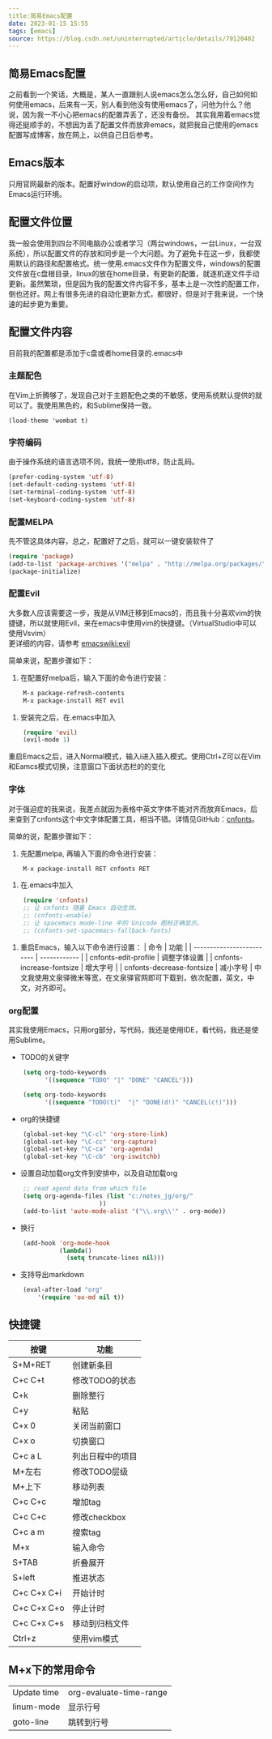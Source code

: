 ```yaml
---
title:简易Emacs配置  
date: 2023-01-15 15:55  
tags: [emacs]  
source: https://blog.csdn.net/uninterrupted/article/details/79120402
---
```

## 简易Emacs配置
之前看到一个笑话，大概是，某人一直跟别人说emacs怎么怎么好，自己如何如何使用emacs，后来有一天，别人看到他没有使用emacs了，问他为什么？他说，因为我一不小心把emacs的配置弄丢了，还没有备份。
其实我用着emacs觉得还挺顺手的，不想因为丢了配置文件而放弃emacs，就把我自己使用的emacs配置写成博客，放在网上，以供自己日后参考。
## Emacs版本
只用官网最新的版本。配置好window的启动项，默认使用自己的工作空间作为Emacs运行环境。
## 配置文件位置

我一般会使用到四台不同电脑办公或者学习（两台windows，一台Linux，一台双系统），所以配置文件的存放和同步是一个大问题。为了避免卡在这一步，我都使用默认的路径和配置格式。统一使用.emacs文件作为配置文件，windows的配置文件放在c盘根目录，linux的放在home目录，有更新的配置，就逐机逐文件手动更新。虽然繁琐，但是因为我的配置文件内容不多，基本上是一次性的配置工作，倒也还好。网上有很多先进的自动化更新方式，都很好，但是对于我来说，一个快速的起步更为重要。
## 配置文件内容
目前我的配置都是添加于c盘或者home目录的.emacs中
### 主题配色
在Vim上折腾够了，发现自己对于主题配色之类的不敏感，使用系统默认提供的就可以了。我使用黑色的，和Sublime保持一致。
```
(load-theme 'wombat t)
```
### 字符编码
由于操作系统的语言选项不同，我统一使用utf8，防止乱码。
```lisp
(prefer-coding-system 'utf-8)
(set-default-coding-systems 'utf-8)
(set-terminal-coding-system 'utf-8)
(set-keyboard-coding-system 'utf-8)
```
### 配置MELPA
先不管这具体内容，总之，配置好了之后，就可以一键安装软件了
```lisp
(require 'package)
(add-to-list 'package-archives '("melpa" . "http://melpa.org/packages/"))
(package-initialize)
```
### 配置Evil
大多数人应该需要这一步，我是从VIM迁移到Emacs的，而且我十分喜欢vim的快捷键，所以就使用Evil，来在emacs中使用vim的快捷键。（VirtualStudio中可以使用Vsvim）  
更详细的内容，请参考 [emacswiki:evil]

简单来说，配置步骤如下：
1.  在配置好melpa后，输入下面的命令进行安装：
```lisp
    M-x package-refresh-contents
    M-x package-install RET evil
```
1.  安装完之后，在.emacs中加入
```lisp
    (require 'evil)
    (evil-mode 1)
```
重启Emacs之后，进入Normal模式，输入i进入插入模式。使用Ctrl+Z可以在Vim和Eamcs模式切换，注意窗口下面状态栏的的变化

### 字体

对于强迫症的我来说，我差点就因为表格中英文字体不能对齐而放弃Emacs，后来查到了cnfonts这个中文字体配置工具，相当不错。详情见GitHub：[cnfonts]。

简单的说，配置步骤如下：
1.  先配置melpa, 再输入下面的命令进行安装：
```lisp
    M-x package-install RET cnfonts RET
```
1.  在.emacs中加入
```lisp
    (require 'cnfonts)
    ;; 让 cnfonts 随着 Emacs 自动生效。
    ;; (cnfonts-enable)
    ;; 让 spacemacs mode-line 中的 Unicode 图标正确显示。
    ;; (cnfonts-set-spacemacs-fallback-fonts)
```
1.  重启Emacs，输入以下命令进行设置：
| 命令                      | 功能         |
| ------------------------- | ------------ |
| cnfonts-edit-profile      | 调整字体设置 |
| cnfonts-increase-fontsize | 增大字号     |
| cnfonts-decrease-fontsize | 减小字号     |
中文我使用文泉驿微米等宽，在文泉驿官网即可下载到，依次配置，英文，中文，对齐即可。

### org配置
其实我使用Emacs，只用org部分，写代码，我还是使用IDE，看代码，我还是使用Sublime。

-   TODO的关键字
```lisp
    (setq org-todo-keywords
          '((sequence "TODO" "|" "DONE" "CANCEL")))

    (setq org-todo-keywords
          '((sequence "TODO(t)"  "|" "DONE(d!)" "CANCEL(c!)")))
```

-   org的快捷键
```lisp
    (global-set-key "\C-cl" 'org-store-link)
    (global-set-key "\C-cc" 'org-capture)
    (global-set-key "\C-ca" 'org-agenda)
    (global-set-key "\C-cb" 'org-iswitchb)
```

-   设置自动加载org文件到安排中，以及自动加载org
```lisp
    ;; read agend data from which file
    (setq org-agenda-files (list "c:/notes_jg/org/"
                         ))
    (add-to-list 'auto-mode-alist '("\\.org\\'" . org-mode))
```

-   换行
```lisp
    (add-hook 'org-mode-hook
              (lambda()
                (setq truncate-lines nil)))
```

-   支持导出markdown
```lisp
    (eval-after-load "org"
        '(require 'ox-md nil t))
```

## 快捷键

| 按键        | 功能             |
| ----------- | ---------------- |
| S+M+RET     | 创建新条目       |
| C+c C+t     | 修改TODO的状态   |
| C+k         | 删除整行         |
| C+y         | 粘贴             |
| C+x 0       | 关闭当前窗口     |
| C+x o       | 切换窗口         |
| C+c a L     | 列出日程中的项目 |
| M+左右      | 修改TODO层级     |
| M+上下      | 移动列表         |
| C+c C+c     | 增加tag          |
| C+c C+c     | 修改checkbox     |
| C+c a m     | 搜索tag          |
| M+x         | 输入命令         |
| S+TAB       | 折叠展开         |
| S+left      | 推进状态         |
| C+c C+x C+i | 开始计时         |
| C+c C+x C+o | 停止计时         |
| C+c C+x C+s | 移动到归档文件   |
| Ctrl+z      | 使用vim模式      |

## M+x下的常用命令

<table><colgroup><col><col></colgroup><tbody><tr><td>Update time</td><td>org-evaluate-time-range</td></tr><tr><td>linum-mode</td><td>显示行号</td></tr><tr><td>goto-line</td><td>跳转到行号</td></tr></tbody></table>

[emacswiki:evil]: https://www.emacswiki.org/emacs/Evil
[cnfonts]: https://github.com/tumashu/cnfonts
